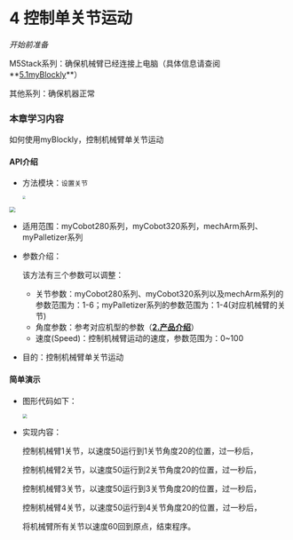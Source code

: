 # 4 控制单关节运动

<i>开始前准备</i>

M5Stack系列：确保机械臂已经连接上电脑（具体信息请查阅**[5.1myBlockly](https://docs.elephantrobotics.com/docs/gitbook/5-ProgramingApplication-myblockly-uiflow-mind/5.1-myblockly/)**）

其他系列：确保机器正常

### 本章学习内容

如何使用myBlockly，控制机械臂单关节运动

#### API介绍

* 方法模块：`设置关节`

  <img src="../../resourse/5-ProgramingApplication-myblockly-uiflow-mind/image/myblockly/单关节运动1.jpg" style="zoom: 33%;" />



<img src="../../resourse/5-ProgramingApplication-myblockly-uiflow-mind/image/myblockly/单关节运动2.jpg" style="zoom: 67%;" />

* 适用范围：myCobot280系列，myCobot320系列，mechArm系列、myPalletizer系列

* 参数介绍：

  该方法有三个参数可以调整：

  * 关节参数：myCobot280系列、myCobot320系列以及mechArm系列的参数范围为：1-6；myPalletizer系列的参数范围为：1-4(对应机械臂的关节)

  - 角度参数：参考对应机型的参数（**[2.产品介绍](https://docs.elephantrobotics.com/docs/gitbook/2-serialproduct/2-buy.html)**）
  - 速度(Speed)：控制机械臂运动的速度，参数范围为：0~100

* 目的：控制机械臂单关节运动

#### 简单演示

* 图形代码如下：

  <img src="../../resourse/5-ProgramingApplication-myblockly-uiflow-mind/image/myblockly/单关节运动demo.jpg" style="zoom: 50%;" />

* 实现内容：

  控制机械臂1关节，以速度50运行到1关节角度20的位置，过一秒后，

  控制机械臂2关节，以速度50运行到2关节角度20的位置，过一秒后，

  控制机械臂3关节，以速度50运行到3关节角度20的位置，过一秒后，

  控制机械臂4关节，以速度50运行到4关节角度20的位置，过一秒后，

  将机械臂所有关节以速度60回到原点，结束程序。
